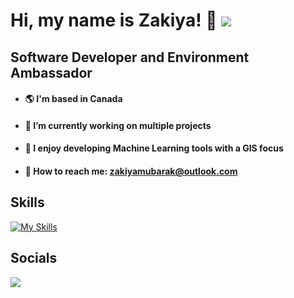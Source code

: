 # Hi, my name is Zakiya! 👋 ![](https://i.gifer.com/origin/cf/cffb69dea8656d32c4760a7edb2a435e_w200.gif)
## Software Developer and Environment Ambassador 
  - #### 🌎 I'm based in Canada
  - #### 🔨 I’m currently working on multiple projects
  - #### 🌴 I enjoy developing Machine Learning tools with a GIS focus
  - #### 📩 How to reach me: zakiyamubarak@outlook.com 
## Skills
[![My Skills](https://skillicons.dev/icons?i=js,html,css,py,vscode,mysql,tensorflow,mongodb,swift,canva,pytorch,gcp,github)](https://skillicons.dev)
## Socials
<div id="badges">
  <a href="https://www.linkedin.com/in/zakiyamubarak/">
    <img src="https://raw.githubusercontent.com/maurodesouza/profile-readme-generator/master/src/assets/icons/social/linkedin/default.svg"/>
  </a>
</div>
